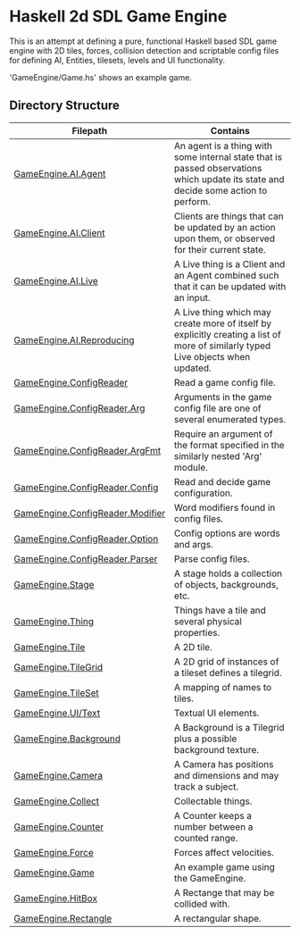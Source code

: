 # Haskell 2d SDL Game Engine

This is an attempt at defining a pure, functional Haskell based SDL game engine with 2D tiles, forces, collision detection and scriptable config files for defining AI, Entities, tilesets, levels and UI functionality.

'GameEngine/Game.hs' shows an example game.

## Directory Structure

| Filepath                                                                     | Contains                                                                                                                           |
| ---------------------------------------------------------------------------- | ---------------------------------------------------------------------------------------------------------------------------------- |
| [GameEngine.AI.Agent](/GameEngine/AI/Agent.hs)                             | An agent is a thing with some internal state that is passed observations which update its state and decide some action to perform. |
| [GameEngine.AI.Client](/GameEngine/AI/Client.hs)                           | Clients are things that can be updated by an action upon them, or observed for their current state.                                |
| [GameEngine.AI.Live](/GameEngine/AI/Live.hs)                               | A Live thing is a Client and an Agent combined such that it can be updated with an input.                                          |
| [GameEngine.AI.Reproducing](/GameEngine/AI/Reproducing.hs)                 | A Live thing which may create more of itself by explicitly creating a list of more of similarly typed Live objects when updated.   |
| [GameEngine.ConfigReader](/GameEngine/ConfigReader.hs)                     | Read a game config file.                                                                                                           |
| [GameEngine.ConfigReader.Arg](/GameEngine/ConfigReader/Arg.hs)             | Arguments in the game config file are one of several enumerated types.                                                             |
| [GameEngine.ConfigReader.ArgFmt](/GameEngine/ConfigReader/ArgFmt.hs)       | Require an argument of the format specified in the similarly nested 'Arg' module.                                                  |
| [GameEngine.ConfigReader.Config](/GameEngine/ConfigReader/Config.hs)       | Read and decide game configuration.                                                                                                |
| [GameEngine.ConfigReader.Modifier](/GameEngine/ConfigReader/Modifier.hs)   | Word modifiers found in config files.                                                                                              |
| [GameEngine.ConfigReader.Option](/GameEngine/ConfigReader/Option.hs')      | Config options are words and args.                                                                                                 |
| [GameEngine.ConfigReader.Parser](/GameEngine/ConfigReader/Parser.hs)       | Parse config files.                                                                                                                |
| [GameEngine.Stage](/GameEngine/Stage.hs)                                   | A stage holds a collection of objects, backgrounds, etc.                                                                           |
| [GameEngine.Thing](/GameEngine/Thing.hs)                                   | Things have a tile and several physical properties.                                                                                |
| [GameEngine.Tile](/GameEngine/Tile.hs)                                     | A 2D tile.                                                                                                                         |
| [GameEngine.TileGrid](/GameEngine/TileGrid.hs)                             | A 2D grid of instances of a tileset defines a tilegrid.                                                                            |
| [GameEngine.TileSet](/GameEngine/TileSet.hs)                               | A mapping of names to tiles.                                                                                                       |
| [GameEngine.UI/Text](/GameEngine/UI/Text.hs)                               | Textual UI elements.                                                                                                               |
| [GameEngine.Background](/GameEngine/Background.hs)                         | A Background is a Tilegrid plus a possible background texture.                                                                     |
| [GameEngine.Camera](/GameEngine/Camera.hs)                                 | A Camera has positions and dimensions and may track a subject.                                                                     |
| [GameEngine.Collect](/GameEngine/Collect.hs)                               | Collectable things.                                                                                                                |
| [GameEngine.Counter](/GameEngine/Counter.hs)                               | A Counter keeps a number between a counted range.                                                                                  |
| [GameEngine.Force](/GameEngine/Force.hs)                                   | Forces affect velocities.                                                                                                          |
| [GameEngine.Game](/GameEngine/Game.hs)                                     | An example game using the GameEngine.                                                                                              |
| [GameEngine.HitBox](/GameEngine/HitBox.hs)                                 | A Rectange that may be collided with.                                                                                              |
| [GameEngine.Rectangle](/GameEngine/Rectangle.hs)                           | A rectangular shape.                                                                                                               |

